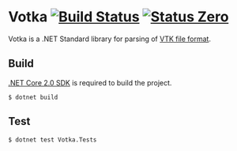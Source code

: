 Votka [![Build Status][badge-appveyor]][build-appveyor] [![Status Zero][status-zero]][andivionian-status-classifier]
=====

Votka is a .NET Standard library for parsing of [VTK file format][vtk-format].

Build
-----

[.NET Core 2.0 SDK][net-core-sdk] is required to build the project.

```console
$ dotnet build
```

Test
----

```console
$ dotnet test Votka.Tests
```

[andivionian-status-classifier]: https://github.com/ForNeVeR/andivionian-status-classifier#status-zero-
[build-appveyor]: https://ci.appveyor.com/project/ForNeVeR/votka/branch/master
[net-core-sdk]: https://www.microsoft.com/net/download/core#/sdk
[vtk-format]: https://www.vtk.org/wp-content/uploads/2015/04/file-formats.pdf

[badge-appveyor]: https://ci.appveyor.com/api/projects/status/saq32u215fuxfv83/branch/master?svg=true
[status-zero]: https://img.shields.io/badge/status-zero-lightgrey.svg
